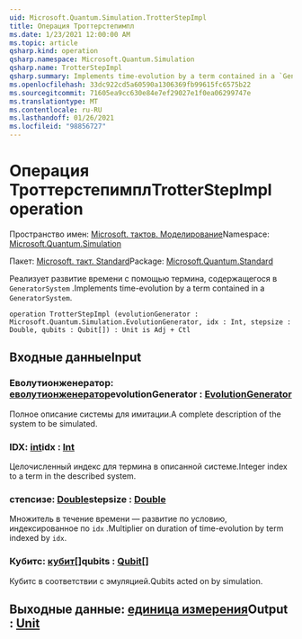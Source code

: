 ```yaml
---
uid: Microsoft.Quantum.Simulation.TrotterStepImpl
title: Операция Троттерстепимпл
ms.date: 1/23/2021 12:00:00 AM
ms.topic: article
qsharp.kind: operation
qsharp.namespace: Microsoft.Quantum.Simulation
qsharp.name: TrotterStepImpl
qsharp.summary: Implements time-evolution by a term contained in a `GeneratorSystem`.
ms.openlocfilehash: 33dc922cd5a60590a1306369fb99615fc6575b22
ms.sourcegitcommit: 71605ea9cc630e84e7ef29027e1f0ea06299747e
ms.translationtype: MT
ms.contentlocale: ru-RU
ms.lasthandoff: 01/26/2021
ms.locfileid: "98856727"
---
```

# <a name="trotterstepimpl-operation"></a><span data-ttu-id="dfdaa-102">Операция Троттерстепимпл</span><span class="sxs-lookup"><span data-stu-id="dfdaa-102">TrotterStepImpl operation</span></span>

<span data-ttu-id="dfdaa-103">Пространство имен: [Microsoft. тактов. Моделирование](xref:Microsoft.Quantum.Simulation)</span><span class="sxs-lookup"><span data-stu-id="dfdaa-103">Namespace: [Microsoft.Quantum.Simulation](xref:Microsoft.Quantum.Simulation)</span></span>

<span data-ttu-id="dfdaa-104">Пакет: [Microsoft. такт. Standard](https://nuget.org/packages/Microsoft.Quantum.Standard)</span><span class="sxs-lookup"><span data-stu-id="dfdaa-104">Package: [Microsoft.Quantum.Standard](https://nuget.org/packages/Microsoft.Quantum.Standard)</span></span>


<span data-ttu-id="dfdaa-105">Реализует развитие времени с помощью термина, содержащегося в `GeneratorSystem` .</span><span class="sxs-lookup"><span data-stu-id="dfdaa-105">Implements time-evolution by a term contained in a `GeneratorSystem`.</span></span>

```qsharp
operation TrotterStepImpl (evolutionGenerator : Microsoft.Quantum.Simulation.EvolutionGenerator, idx : Int, stepsize : Double, qubits : Qubit[]) : Unit is Adj + Ctl
```


## <a name="input"></a><span data-ttu-id="dfdaa-106">Входные данные</span><span class="sxs-lookup"><span data-stu-id="dfdaa-106">Input</span></span>

### <a name="evolutiongenerator--evolutiongenerator"></a><span data-ttu-id="dfdaa-107">Еволутионженератор: [еволутионженератор](xref:Microsoft.Quantum.Simulation.EvolutionGenerator)</span><span class="sxs-lookup"><span data-stu-id="dfdaa-107">evolutionGenerator : [EvolutionGenerator](xref:Microsoft.Quantum.Simulation.EvolutionGenerator)</span></span>

<span data-ttu-id="dfdaa-108">Полное описание системы для имитации.</span><span class="sxs-lookup"><span data-stu-id="dfdaa-108">A complete description of the system to be simulated.</span></span>


### <a name="idx--int"></a><span data-ttu-id="dfdaa-109">IDX: [int](xref:microsoft.quantum.lang-ref.int)</span><span class="sxs-lookup"><span data-stu-id="dfdaa-109">idx : [Int](xref:microsoft.quantum.lang-ref.int)</span></span>

<span data-ttu-id="dfdaa-110">Целочисленный индекс для термина в описанной системе.</span><span class="sxs-lookup"><span data-stu-id="dfdaa-110">Integer index to a term in the described system.</span></span>


### <a name="stepsize--double"></a><span data-ttu-id="dfdaa-111">степсизе: [Double](xref:microsoft.quantum.lang-ref.double)</span><span class="sxs-lookup"><span data-stu-id="dfdaa-111">stepsize : [Double](xref:microsoft.quantum.lang-ref.double)</span></span>

<span data-ttu-id="dfdaa-112">Множитель в течение времени — развитие по условию, индексированное по `idx` .</span><span class="sxs-lookup"><span data-stu-id="dfdaa-112">Multiplier on duration of time-evolution by term indexed by `idx`.</span></span>


### <a name="qubits--qubit"></a><span data-ttu-id="dfdaa-113">Кубитс: [кубит](xref:microsoft.quantum.lang-ref.qubit)[]</span><span class="sxs-lookup"><span data-stu-id="dfdaa-113">qubits : [Qubit](xref:microsoft.quantum.lang-ref.qubit)[]</span></span>

<span data-ttu-id="dfdaa-114">Кубитс в соответствии с эмуляцией.</span><span class="sxs-lookup"><span data-stu-id="dfdaa-114">Qubits acted on by simulation.</span></span>



## <a name="output--unit"></a><span data-ttu-id="dfdaa-115">Выходные данные: [единица измерения](xref:microsoft.quantum.lang-ref.unit)</span><span class="sxs-lookup"><span data-stu-id="dfdaa-115">Output : [Unit](xref:microsoft.quantum.lang-ref.unit)</span></span>

